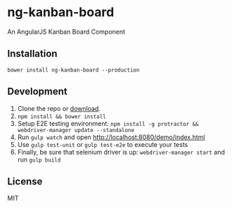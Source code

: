 # ng-kanban-board

An AngularJS Kanban Board Component

## Installation

```console
bower install ng-kanban-board --production
```

## Development

1. Clone the repo or [download]().
2. ``npm install && bower install``
3. Setup E2E testing environment: ``npm install -g protractor && webdriver-manager update --standalone``
4. Run ``gulp watch`` and open [http://localhost:8080/demo/index.html](http://localhost:8080/demo/index.html)
5. Use ``gulp test-unit`` or ``gulp test-e2e`` to execute your tests
6. Finally, be sure that selenium driver is up: ``webdriver-manager start`` and run ``gulp build``

## License

MIT
